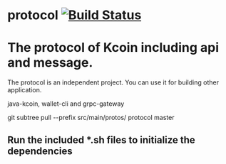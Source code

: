 # protocol [![Build Status](https://travis-ci.org/osiz-blockchainapp/protocol.svg?branch=master)](https://travis-ci.org/osiz-blockchainapp/protocol)


# The protocol of Kcoin including api and message.

The protocol is an independent project. You can use it for building other application. 

java-kcoin, wallet-cli and grpc-gateway

git subtree pull --prefix src/main/protos/ protocol master

## Run the included *.sh files to initialize the dependencies

